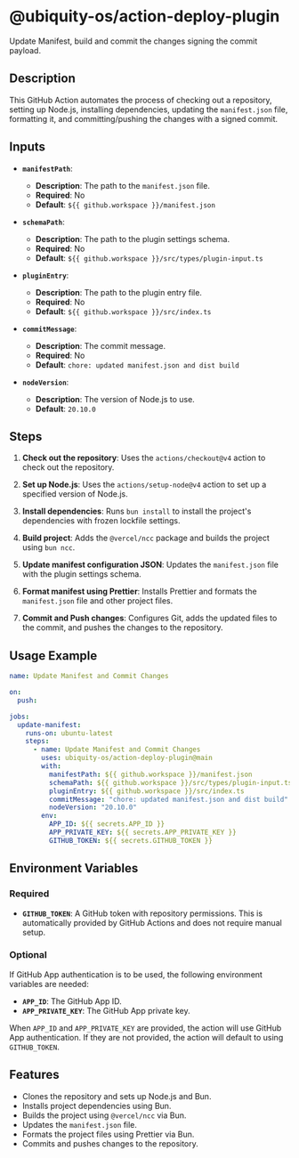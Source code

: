 # @ubiquity-os/action-deploy-plugin

Update Manifest, build and commit the changes signing the commit payload.

## Description

This GitHub Action automates the process of checking out a repository, setting up Node.js, installing dependencies, updating the `manifest.json` file, formatting it, and committing/pushing the changes with a signed commit.

## Inputs

- **`manifestPath`**:
    - **Description**: The path to the `manifest.json` file.
    - **Required**: No
    - **Default**: `${{ github.workspace }}/manifest.json`

- **`schemaPath`**:
    - **Description**: The path to the plugin settings schema.
    - **Required**: No
    - **Default**: `${{ github.workspace }}/src/types/plugin-input.ts`

- **`pluginEntry`**:
    - **Description**: The path to the plugin entry file.
    - **Required**: No
    - **Default**: `${{ github.workspace }}/src/index.ts`

- **`commitMessage`**:
    - **Description**: The commit message.
    - **Required**: No
    - **Default**: `chore: updated manifest.json and dist build`

- **`nodeVersion`**:
    - **Description**: The version of Node.js to use.
    - **Default**: `20.10.0`

## Steps

1. **Check out the repository**:
   Uses the `actions/checkout@v4` action to check out the repository.

2. **Set up Node.js**:
   Uses the `actions/setup-node@v4` action to set up a specified version of Node.js.

3. **Install dependencies**:
   Runs `bun install` to install the project's dependencies with frozen lockfile settings.

4. **Build project**:
   Adds the `@vercel/ncc` package and builds the project using `bun ncc`.

6. **Update manifest configuration JSON**:
   Updates the `manifest.json` file with the plugin settings schema.

7. **Format manifest using Prettier**:
   Installs Prettier and formats the `manifest.json` file and other project files.

8. **Commit and Push changes**:
   Configures Git, adds the updated files to the commit, and pushes the changes to the repository.

## Usage Example

```yaml
name: Update Manifest and Commit Changes

on:
  push:

jobs:
  update-manifest:
    runs-on: ubuntu-latest
    steps:
      - name: Update Manifest and Commit Changes
        uses: ubiquity-os/action-deploy-plugin@main
        with:
          manifestPath: ${{ github.workspace }}/manifest.json
          schemaPath: ${{ github.workspace }}/src/types/plugin-input.ts
          pluginEntry: ${{ github.workspace }}/src/index.ts
          commitMessage: "chore: updated manifest.json and dist build"
          nodeVersion: "20.10.0"
        env:
          APP_ID: ${{ secrets.APP_ID }}
          APP_PRIVATE_KEY: ${{ secrets.APP_PRIVATE_KEY }}
          GITHUB_TOKEN: ${{ secrets.GITHUB_TOKEN }}
```

## Environment Variables

### Required

- **`GITHUB_TOKEN`**: A GitHub token with repository permissions. This is automatically provided by GitHub Actions and does not require manual setup.

### Optional

If GitHub App authentication is to be used, the following environment variables are needed:
- **`APP_ID`**: The GitHub App ID.
- **`APP_PRIVATE_KEY`**: The GitHub App private key.

When `APP_ID` and `APP_PRIVATE_KEY` are provided, the action will use GitHub App authentication. If they are not provided, the action will default to using `GITHUB_TOKEN`.

## Features

- Clones the repository and sets up Node.js and Bun.
- Installs project dependencies using Bun.
- Builds the project using `@vercel/ncc` via Bun.
- Updates the `manifest.json` file.
- Formats the project files using Prettier via Bun.
- Commits and pushes changes to the repository.